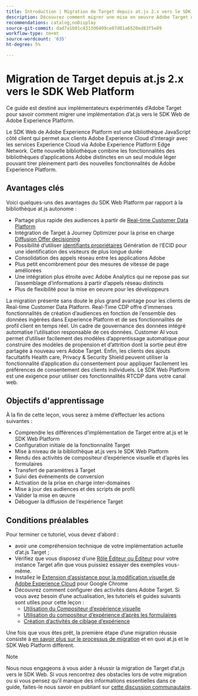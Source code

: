 ```yaml
---
title: Introduction | Migration de Target depuis at.js 2.x vers le SDK Web
description: Découvrez comment migrer une mise en oeuvre Adobe Target d’at.js 2.x vers le SDK Web Adobe Experience Platform. Les rubriques incluent le chargement de la bibliothèque JavaScript, l’envoi de paramètres, les activités de rendu et d’autres légendes à noter.
recommendations: catalog,noDisplay
source-git-commit: dad7a1b01c4313d6409ce07d01a6520ed83f5e89
workflow-type: tm+mt
source-wordcount: '635'
ht-degree: 5%

---
```


# Migration de Target depuis at.js 2.x vers le SDK Web Platform

Ce guide est destiné aux implémentateurs expérimentés d’Adobe Target pour savoir comment migrer une implémentation d’at.js vers le SDK Web de Adobe Experience Platform.

Le SDK Web de Adobe Experience Platform est une bibliothèque JavaScript côté client qui permet aux clients Adobe Experience Cloud d’interagir avec les services Experience Cloud via Adobe Experience Platform Edge Network. Cette nouvelle bibliothèque combine les fonctionnalités des bibliothèques d’applications Adobe distinctes en un seul module léger pouvant tirer pleinement parti des nouvelles fonctionnalités de Adobe Experience Platform.

## Avantages clés

Voici quelques-uns des avantages du SDK Web Platform par rapport à la bibliothèque at.js autonome :

* Partage plus rapide des audiences à partir de [Real-time Customer Data Platform](https://experienceleague.adobe.com/docs/platform-learn/tutorials/experience-cloud/next-hit-personalization.html?lang=fr)
* Intégration de Target à Journey Optimizer pour la prise en charge [Diffusion Offer decisioning](https://experienceleague.adobe.com/docs/target/using/integrate/ajo/offer-decision.html)
* Possibilité d’utiliser [identifiants propriétaires](https://experienceleague.adobe.com/docs/platform-learn/data-collection/edge-network/generate-first-party-device-ids.html?lang=fr) Génération de l’ECID pour une identification des visiteurs de plus longue durée
* Consolidation des appels réseau entre les applications Adobe
* Plus petit encombrement pour des mesures de vitesse de page améliorées
* Une intégration plus étroite avec Adobe Analytics qui ne repose pas sur l’assemblage d’informations à partir d’appels réseau distincts
* Plus de flexibilité pour la mise en oeuvre pour les développeurs

La migration présente sans doute le plus grand avantage pour les clients de Real-time Customer Data Platform. Real-Time CDP offre d’immenses fonctionnalités de création d’audiences en fonction de l’ensemble des données ingérées dans Experience Platform et de ses fonctionnalités de profil client en temps réel. Un cadre de gouvernance des données intégré automatise l’utilisation responsable de ces données. Customer AI vous permet d’utiliser facilement des modèles d’apprentissage automatique pour construire des modèles de propension et d’attrition dont la sortie peut être partagée à nouveau vers Adobe Target. Enfin, les clients des ajouts facultatifs Health care, Privacy &amp; Security Shield peuvent utiliser la fonctionnalité d’application du consentement pour appliquer facilement les préférences de consentement des clients individuels. Le SDK Web Platform est une exigence pour utiliser ces fonctionnalités RTCDP dans votre canal web.

## Objectifs d&#39;apprentissage

À la fin de cette leçon, vous serez à même d’effectuer les actions suivantes :

* Comprendre les différences d’implémentation de Target entre at.js et le SDK Web Platform
* Configuration initiale de la fonctionnalité Target
* Mise à niveau de la bibliothèque at.js vers le SDK Web Platform
* Rendu des activités de compositeur d’expérience visuelle et d’après les formulaires
* Transfert de paramètres à Target
* Suivi des événements de conversion
* Activation de la prise en charge inter-domaines
* Mise à jour des audiences et des scripts de profil
* Valider la mise en œuvre
* Déboguer la diffusion de l’expérience Target


## Conditions préalables

Pour terminer ce tutoriel, vous devez d’abord :

* avoir une compréhension technique de votre implémentation actuelle d’at.js Target ;
* Vérifiez que vous disposez d’une [Rôle Éditeur ou Éditeur](https://experienceleague.adobe.com/docs/target/using/administer/manage-users/enterprise/properties-overview.html#section_8C425E43E5DD4111BBFC734A2B7ABC80) pour votre instance Target afin que vous puissiez essayer des exemples vous-même.
* Installez le [Extension d’assistance pour la modification visuelle de Adobe Experience Cloud](https://experienceleague.adobe.com/docs/target/using/experiences/vec/troubleshoot-composer/visual-editing-helper-extension.html) pour Google Chrome
* Découvrez comment configurer des activités dans Adobe Target. Si vous avez besoin d’une actualisation, les tutoriels et guides suivants sont utiles pour cette leçon :
   * [Utilisation du Compositeur d’expérience visuelle](https://experienceleague.adobe.com/docs/target-learn/tutorials/experiences/use-the-visual-experience-composer.html)
   * [Utilisation du compositeur d’expérience d’après les formulaires](https://experienceleague.adobe.com/docs/target-learn/tutorials/experiences/use-the-form-based-experience-composer.html)
   * [Création d’activités de ciblage d’expérience](https://experienceleague.adobe.com/docs/target-learn/tutorials/activities/create-experience-targeting-activities.html)

Une fois que vous êtes prêt, la première étape d’une migration réussie consiste à [en savoir plus sur le processus de migration](migration-overview.md) et en quoi at.js et le SDK Web Platform diffèrent.

>[!NOTE]
>
>Nous nous engageons à vous aider à réussir la migration de Target d’at.js vers le SDK Web. Si vous rencontrez des obstacles lors de votre migration ou si vous pensez qu’il manque des informations essentielles dans ce guide, faites-le nous savoir en publiant sur [cette discussion communautaire](https://experienceleaguecommunities.adobe.com/t5/adobe-experience-platform-launch/tutorial-discussion-implement-adobe-experience-cloud-with-web/td-p/444996).
